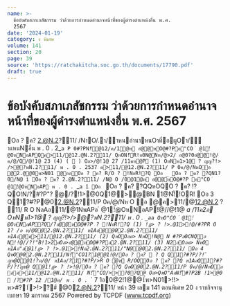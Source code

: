 ```yaml
---
name: >-
  ข้อบังคับสภาเภสัชกรรม ว่าด้วยการกำหนดอำนาจหน้าที่ของผู้ดำรงตำแหน่งอื่น พ.ศ.
  2567
date: '2024-01-19'
category: ง พิเศษ
volume: 141
section: 20
page: 39
source: 'https://ratchakitcha.soc.go.th/documents/17790.pdf'
draft: true
---
```


# ข้อบังคับสภาเภสัชกรรม ว่าด้วยการกำหนดอำนาจหน้าที่ของผู้ดำรงตำแหน่งอื่น พ.ศ. 2567

Oอ ? ค? 2.@N.2?11/ /NาO/.า/ําหนอํานาหนOาที่อผูOํา/ําแหนNอื่น พ . 0 . 2_`a P 0#?PN!็@12/ค/1ํ@ห อํ@@หO@#?Pอ"CO ํ @1!ํ@OหNอAPQค>11/@12.@N.2?11/ QหON!็R!อ0N@Nห/@>2/ อ@0?0อํ@@!@/ค/@/Q/@!1@ 23 (4) (  ) Oล>/@!1@ 27 /11คห@P (1) OหNพ1>1@ ? ญญ?!> />@?พN.2?11/ พ . 0 . 2537 ค>11/@12.@N.2?11/ P 0ค/@/NหOอ @2.@@0พ>N01 @ออOอ ? ค? R/O ? !NอR!?Q Oอ _ Oอ ? ค? ?QN1?0/N@ ì Oอ ? ค? 2.@N.2?11/ /N@ O /0@1ํ@ห อํ@@หO@#?P อ"CO ํ @1!ํ@OหNอAP พ . 0 . `_`a î Oอ ` Oอ ? ค? ?QQหOQO ? ค? !?QO!N/?#?P"? @/?!1>@0Q1@>@BN 1@N!็!OR! Oอ 3 Q1?#?P@02.@N.2?11/P 0ค/@/Nห O อ @ค>11/@12.@N.2 ? 11/ R O NลAอ11/@1NพAPอ ํ @1!ํ@OหNอAP!@//@!1@ _a /11ค2อ OหNพ1>1@ ? ญญ?!>/>@?พN.2?11/ พ . 0 . `_aa QหO"CO ํ @1!ํ@OหNอAP?Q/?อํ@@หO@#?P ? !NอR!?Q (1) !ฏ> ? !>.@1>!@/#?PR O 1? /อ ห/@0@2.@N.2?11/ ห1Aอ@@02.@N.2?11/ ห1Aอ@ค>11/@12.@N.2?11/ (2) QหOOอค> NหO!N@ N #?Pอ0CNQอ N!!@//?!"B!1>2ค์Oล>อํ@@หO@#?Pอ2.@N.2?11/ (3) N2อOอค> NหO ห1Aอ"ล@1!ฏ> ? !>.@1>!Nอ2.@N.2?11/"N@@02.@N.2?11/ Oอ 4 QหO@02.@N.2?11/N!็"CO1?1@@1!@/Oอ ? ค?  ? Q Q1?#?P/?!ัญห@Q@1!?ค/@/ ห1Aอ/?1?#?P/>R O ํ@ห R/OQOอ ? ค? ?Q ห1AอQ1?#?P/?!ัญห@ Q@1!ฏ> ? !>!@/Oอ ? ค? ?Q QหO@02.@N.2?11/P 0ค/@/NหOอ อค>11/@12.@N.2?11/ N!็"CO/>>?0?Q@ Oล>QหO"AอN!็#?P2B !1>@0  /?#?P 12 /1@ค/ พ . 0 . `_` 7 1อ0@2!1@@1์พ>N01>!!> พ>#?1์>!>?#์ @02.@N.2?11/ หน้า 39 เลม 141 ตอนพิเศษ 20 ง ราชกิจจานุเบกษา 19 มกราคม 2567 Powered by TCPDF (www.tcpdf.org)
